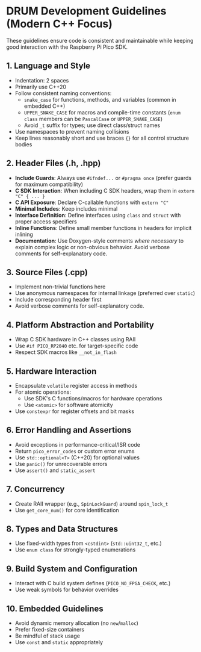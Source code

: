 # DRUM Development Guidelines (Modern C++ Focus)

These guidelines ensure code is consistent and maintainable while keeping good interaction with the Raspberry Pi Pico SDK.

## 1. Language and Style
- Indentation: 2 spaces
- Primarily use C++20
- Follow consistent naming conventions:
  - `snake_case` for functions, methods, and variables (common in embedded C++)
  - `UPPER_SNAKE_CASE` for macros and compile-time constants (`enum class` members can be `PascalCase` or `UPPER_SNAKE_CASE`)
  - Avoid `_t` suffix for types; use direct class/struct names
- Use namespaces to prevent naming collisions
- Keep lines reasonably short and use braces `{}` for all control structure bodies

## 2. Header Files (.h, .hpp)
- **Include Guards**: Always use `#ifndef...` or `#pragma once` (prefer guards for maximum compatibility)
- **C SDK Interaction**: When including C SDK headers, wrap them in `extern "C" { ... }`
- **C API Exposure**: Declare C-callable functions with `extern "C"`
- **Minimal Includes**: Keep includes minimal
- **Interface Definition**: Define interfaces using `class` and `struct` with proper access specifiers
- **Inline Functions**: Define small member functions in headers for implicit inlining
- **Documentation**: Use Doxygen-style comments *where necessary* to explain complex logic or non-obvious behavior. Avoid verbose comments for self-explanatory code.

## 3. Source Files (.cpp)
- Implement non-trivial functions here
- Use anonymous namespaces for internal linkage (preferred over `static`)
- Include corresponding header first
- Avoid verbose comments for self-explanatory code.

## 4. Platform Abstraction and Portability
- Wrap C SDK hardware in C++ classes using RAII
- Use `#if PICO_RP2040` etc. for target-specific code
- Respect SDK macros like `__not_in_flash`

## 5. Hardware Interaction
- Encapsulate `volatile` register access in methods
- For atomic operations:
  - Use SDK's C functions/macros for hardware operations
  - Use `<atomic>` for software atomicity
- Use `constexpr` for register offsets and bit masks

## 6. Error Handling and Assertions
- Avoid exceptions in performance-critical/ISR code
- Return `pico_error_codes` or custom error enums
- Use `std::optional<T>` (C++20) for optional values
- Use `panic()` for unrecoverable errors
- Use `assert()` and `static_assert`

## 7. Concurrency
- Create RAII wrapper (e.g., `SpinLockGuard`) around `spin_lock_t`
- Use `get_core_num()` for core identification

## 8. Types and Data Structures
- Use fixed-width types from `<cstdint>` (`std::uint32_t`, etc.)
- Use `enum class` for strongly-typed enumerations

## 9. Build System and Configuration
- Interact with C build system defines (`PICO_NO_FPGA_CHECK`, etc.)
- Use weak symbols for behavior overrides

## 10. Embedded Guidelines
- Avoid dynamic memory allocation (no `new`/`malloc`)
- Prefer fixed-size containers
- Be mindful of stack usage
- Use `const` and `static` appropriately
